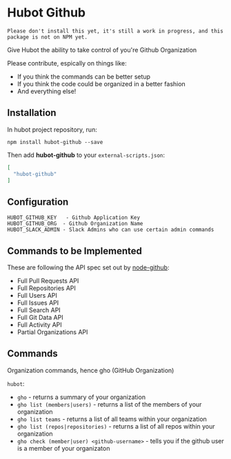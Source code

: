 # Hubot Github

`Please don't install this yet, it's still a work in progress, and this package is not on NPM yet.`

Give Hubot the ability to take control of you're Github Organization


Please contribute, espically on things like:

* If you think the commands can be better setup
* If you think the code could be organized in a better fashion
* And everything else!


## Installation

In hubot project repository, run:

`npm install hubot-github --save`

Then add **hubot-github** to your `external-scripts.json`:

```json
[
  "hubot-github"
]
```


## Configuration

```
HUBOT_GITHUB_KEY   - Github Application Key
HUBOT_GITHUB_ORG  - Github Organization Name
HUBOT_SLACK_ADMIN - Slack Admins who can use certain admin commands
```

## Commands to be Implemented

These are following the API spec set out by [node-github](http://mikedeboer.github.io/node-github/):

* Full Pull Requests API
* Full Repositories API
* Full Users API
* Full Issues API
* Full Search API
* Full Git Data API
* Full Activity API
* Partial Organizations API


## Commands

Organization commands, hence gho (GitHub Organization)

`hubot`:

* `gho` - returns a summary of your organization
* `gho list (members|users)` - returns a list of the members of your organization
* `gho list teams` - returns a list of all teams within your organization
* `gho list (repos|repositories)` - returns a list of all repos within your organization
* `gho check (member|user) <github-username>` - tells you if the github user is a member of your organizaton
